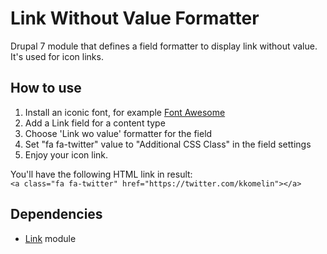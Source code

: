 Link Without Value Formatter
================

Drupal 7 module that defines a field formatter to display link without value. It's used for icon links.

## How to use

1.  Install an iconic font, for example [Font Awesome](http://fortawesome.github.io/Font-Awesome/)
2.  Add a Link field for a content type  
3.  Choose 'Link wo value' formatter for the field  
4.  Set "fa fa-twitter" value to "Additional CSS Class" in the field settings  
5.  Enjoy your icon link.  


You'll have the following HTML link in result:  
```<a class="fa fa-twitter" href="https://twitter.com/kkomelin"></a>```

## Dependencies

- [Link](https://www.drupal.org/project/link) module


